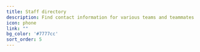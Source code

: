 ```yaml
---
title: Staff directory
description: Find contact information for various teams and teammates
icon: phone
link: ""
bg_color: '#7777cc'
sort_order: 5
---
```

